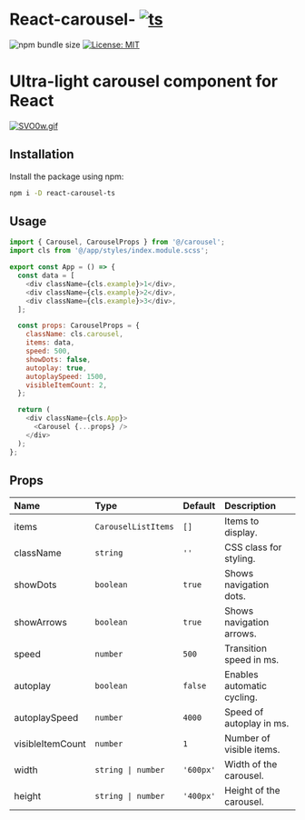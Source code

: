 # React-carousel- [![ts](https://skillicons.dev/icons?i=ts)](https://www.npmjs.com/package/react-carousel-ts?activeTab=readme)

![npm bundle size](https://img.shields.io/bundlephobia/minzip/react-carousel-ts/0.1.1)
<a href="https://github.com/suwaloff/react-carousel/blob/main/LICENSE">
<img alt="License: MIT" src="https://img.shields.io/badge/License-MIT-red.svg" target="_blank" />
</a>

# Ultra-light carousel component for React

[![SVO0w.gif](https://s12.gifyu.com/images/SVO0w.gif)](https://gifyu.com/image/SVO0w)

## Installation

Install the package using npm:

```bash
npm i -D react-carousel-ts
```

## Usage

```js
import { Carousel, CarouselProps } from '@/carousel';
import cls from '@/app/styles/index.module.scss';

export const App = () => {
  const data = [
    <div className={cls.example}>1</div>,
    <div className={cls.example}>2</div>,
    <div className={cls.example}>3</div>,
  ];

  const props: CarouselProps = {
    className: cls.carousel,
    items: data,
    speed: 500,
    showDots: false,
    autoplay: true,
    autoplaySpeed: 1500,
    visibleItemCount: 2,
  };

  return (
    <div className={cls.App}>
      <Carousel {...props} />
    </div>
  );
};
```

## Props

| Name             | Type                | Default   | Description                |
| :--------------- | :------------------ | :-------- | :------------------------- |
| items            | `CarouselListItems` | `[]`      | Items to display.          |
| className        | `string`            | `''`      | CSS class for styling.     |
| showDots         | `boolean`           | `true`    | Shows navigation dots.     |
| showArrows       | `boolean`           | `true`    | Shows navigation arrows.   |
| speed            | `number`            | `500`     | Transition speed in ms.    |
| autoplay         | `boolean`           | `false`   | Enables automatic cycling. |
| autoplaySpeed    | `number`            | `4000`    | Speed of autoplay in ms.   |
| visibleItemCount | `number`            | `1`       | Number of visible items.   |
| width            | `string \| number`  | `'600px'` | Width of the carousel.     |
| height           | `string \| number`  | `'400px'` | Height of the carousel.    |
